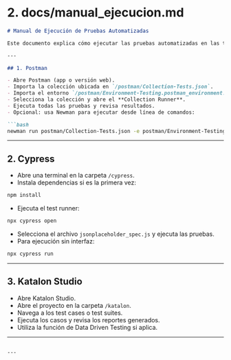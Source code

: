 
# 2. docs/manual\_ejecucion.md

````markdown
# Manual de Ejecución de Pruebas Automatizadas

Este documento explica cómo ejecutar las pruebas automatizadas en las tres herramientas utilizadas.

---

## 1. Postman

- Abre Postman (app o versión web).  
- Importa la colección ubicada en `/postman/Collection-Tests.json`.  
- Importa el entorno `/postman/Environment-Testing.postman_environment.json`.  
- Selecciona la colección y abre el **Collection Runner**.  
- Ejecuta todas las pruebas y revisa resultados.  
- Opcional: usa Newman para ejecutar desde línea de comandos:

```bash
newman run postman/Collection-Tests.json -e postman/Environment-Testing.postman_environment.json
````

---

## 2. Cypress

* Abre una terminal en la carpeta `/cypress`.
* Instala dependencias si es la primera vez:

```bash
npm install
```

* Ejecuta el test runner:

```bash
npx cypress open
```

* Selecciona el archivo `jsonplaceholder_spec.js` y ejecuta las pruebas.
* Para ejecución sin interfaz:

```bash
npx cypress run
```

---

## 3. Katalon Studio

* Abre Katalon Studio.
* Abre el proyecto en la carpeta `/katalon`.
* Navega a los test cases o test suites.
* Ejecuta los casos y revisa los reportes generados.
* Utiliza la función de Data Driven Testing si aplica.

---

```

---

